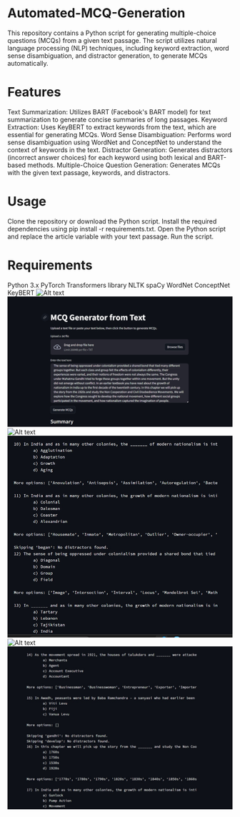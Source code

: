 # Automated-MCQ-Generation
This repository contains a Python script for generating multiple-choice questions (MCQs) from a given text passage. The script utilizes natural language processing (NLP) techniques, including keyword extraction, word sense disambiguation, and distractor generation, to generate MCQs automatically.

# Features
Text Summarization: Utilizes BART (Facebook's BART model) for text summarization to generate concise summaries of long passages.
Keyword Extraction: Uses KeyBERT to extract keywords from the text, which are essential for generating MCQs.
Word Sense Disambiguation: Performs word sense disambiguation using WordNet and ConceptNet to understand the context of keywords in the text.
Distractor Generation: Generates distractors (incorrect answer choices) for each keyword using both lexical and BART-based methods.
Multiple-Choice Question Generation: Generates MCQs with the given text passage, keywords, and distractors.

# Usage
Clone the repository or download the Python script.
Install the required dependencies using pip install -r requirements.txt.
Open the Python script and replace the article variable with your text passage.
Run the script.

# Requirements
Python 3.x
PyTorch
Transformers library
NLTK
spaCy
WordNet
ConceptNet
KeyBERT
![Alt text](images/proj1.png)
![Alt text](images/proj2.jpg)
![Alt text](images/proj3.png)
![Alt text](images/proj4.jpg)
![Alt text](images/proj1.png)
![Alt text](images/proj5.jpg)
